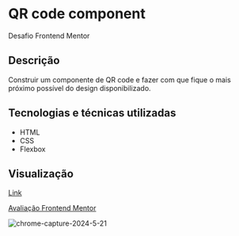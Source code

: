 # QR code component
Desafio Frontend Mentor
## Descrição
Construir um componente de QR code e fazer com que fique o mais próximo possível do design disponibilizado.
## Tecnologias e técnicas utilizadas
* HTML
* CSS
* Flexbox
## Visualização
[Link](https://pedrowfilho.github.io/challenges/frontend-mentor/newbie/qr-code/)  

[Avaliação Frontend Mentor](https://www.frontendmentor.io/solutions/soluo-utilizando-html5-css3-e-flexbox-t_rRmK7cqY)  

![chrome-capture-2024-5-21](https://github.com/pedrowfilho/challenges/assets/44990312/639ad0d0-5aad-444a-9d43-e41700a1d60d)

